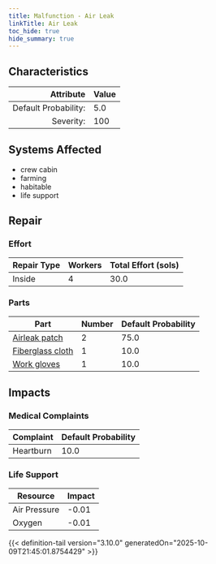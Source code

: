 ```yaml
---
title: Malfunction - Air Leak
linkTitle: Air Leak
toc_hide: true
hide_summary: true
---
```

<!-- This is generated by the MarsSim HelpGenertor, do not edit. -->

## Characteristics

| Attribute      | Value |
|--------:|:------|
|Default Probability:|5.0|
|Severity:|100|

## Systems Affected 
- crew cabin
- farming
- habitable
- life support

## Repair

### Effort
|Repair Type|Workers|Total Effort (sols)|
|---|---|---|
|Inside|4|30.0|

### Parts
|Part|Number|Default Probability|
|---|---|---|
|[Airleak patch](/docs/definitions/part/airleak-patch)|2|75.0|
|[Fiberglass cloth](/docs/definitions/part/fiberglass-cloth)|1|10.0|
|[Work gloves](/docs/definitions/part/work-gloves)|1|10.0|

## Impacts

### Medical Complaints
|Complaint|Default Probability|
|---|---|
|Heartburn|10.0|

### Life Support
|Resource|Impact|
|---|---|
|Air Pressure|-0.01|
|Oxygen|-0.01|


{{< definition-tail version="3.10.0" generatedOn="2025-10-09T21:45:01.8754429" >}}

